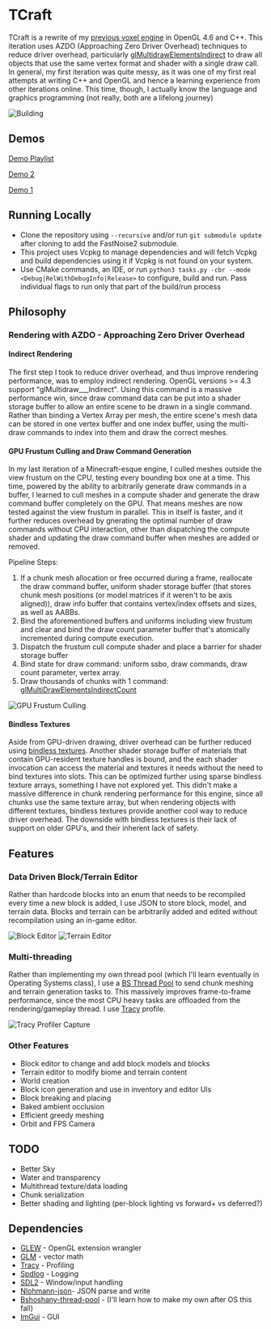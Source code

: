 # TCraft

TCraft is a rewrite of my
[previous voxel engine](https://github.com/tonadr1022/VoxelEngine3D) in OpenGL
4.6 and C++. This iteration uses AZDO (Approaching Zero Driver Overhead)
techniques to reduce driver overhead, particularly
[glMultidrawElementsIndirect](https://registry.khronos.org/OpenGL-Refpages/gl4/html/glMultiDrawElementsIndirect.xhtml)
to draw all objects that use the same vertex format and shader with a single
draw call. In general, my first iteration was quite messy, as it was one of my
first real attempts at writing C++ and OpenGL and hence a learning experience
from other iterations online. This time, though, I actually know the language
and graphics programming (not really, both are a lifelong journey)

![Building](screenshots/building.png)

## Demos

[Demo Playlist](https://www.youtube.com/playlist?list=PLHcOWdaLwRvwq5tjGYTkSlascX6TRfaxz)

[Demo 2](https://youtu.be/LivS4SBp9Ww)

[Demo 1](https://youtu.be/nuAlO2GmP_g)

## Running Locally

- Clone the repository using `--recursive` and/or run `git submodule update`
  after cloning to add the FastNoise2 submodule.
- This project uses Vcpkg to manage dependencies and will fetch Vcpkg and build
  dependencies using it if Vcpkg is not found on your system.
- Use CMake commands, an IDE, or run
  `python3 tasks.py -cbr --mode <Debug|RelWithDebugInfo|Release>` to configure,
  build and run. Pass individual flags to run only that part of the build/run
  process

## Philosophy

### Rendering with AZDO - Approaching Zero Driver Overhead

#### Indirect Rendering

The first step I took to reduce driver overhead, and thus improve rendering
performance, was to employ indirect rendering. OpenGL versions >= 4.3 support
"glMultidraw\_\_\_Indirect". Using this command is a massive performance win,
since draw command data can be put into a shader storage buffer to allow an
entire scene to be drawn in a single command. Rather than binding a Vertex Array
per mesh, the entire scene's mesh data can be stored in one vertex buffer and
one index buffer, using the multi-draw commands to index into them and draw the
correct meshes.

#### GPU Frustum Culling and Draw Command Generation

In my last iteration of a Minecraft-esque engine, I culled meshes outside the
view frustum on the CPU, testing every bounding box one at a time. This time,
powered by the ability to arbitrarily generate draw commands in a buffer, I
learned to cull meshes in a compute shader and generate the draw command buffer
completely on the GPU. That means meshes are now tested against the view frustum
in parallel. This in itself is faster, and it further reduces overhead by
gnerating the optimal number of draw commands without CPU interaction, other
than dispatching the compute shader and updating the draw command buffer when
meshes are added or removed.

Pipeline Steps:

1. If a chunk mesh allocation or free occurred during a frame, reallocate the
   draw command buffer, uniform shader storage buffer (that stores chunk mesh
   positions (or model matrices if it weren't to be axis aligned)), draw info
   buffer that contains vertex/index offsets and sizes, as well as AABBs.
2. Bind the aforementioned buffers and uniforms including view frustum and clear
   and bind the draw count parameter buffer that's atomically incremented during
   compute execution.
3. Dispatch the frustum cull compute shader and place a barrier for shader storage buffer
4. Bind state for draw command: uniform ssbo, draw commands, draw count
   parameter, vertex array.
5. Draw thousands of chunks with 1 command:
   [glMultiDrawElementsIndirectCount](https://registry.khronos.org/OpenGL/extensions/ARB/ARB_indirect_parameters.txt)

![GPU Frustum Culling](screenshots/frustum_culling.png)

#### Bindless Textures

Aside from GPU-driven drawing, driver overhead can be further reduced using
[bindless textures](https://www.khronos.org/opengl/wiki/Bindless_Texture).
Another shader storage buffer of materials that contain GPU-resident texture
handles is bound, and the each shader invocation can access the material and
textures it needs without the need to bind textures into slots. This can be
optimized further using sparse bindless texture arrays, something I have not
explored yet. This didn't make a massive difference in chunk rendering
performance for this engine, since all chunks use the same texture array, but
when rendering objects with different textures, bindless textures provide
another cool way to reduce driver overhead. The downside with bindless textures
is their lack of support on older GPU's, and their inherent lack of safety.

## Features

### Data Driven Block/Terrain Editor

Rather than hardcode blocks into an enum that needs to be recompiled every time a
new block is added, I use JSON to store block, model, and terrain data. Blocks and terrain can be arbitrarily added and edited
without recompilation using an in-game editor.

![Block Editor](screenshots/block_editor.png)
![Terrain Editor](screenshots/terrain_editor.png)

### Multi-threading

Rather than implementing my own thread pool (which I'll learn eventually in
Operating Systems class), I use a [BS Thread Pool](https://github.com/bshoshany/thread-pool) to send chunk meshing and
terrain generation tasks to. This massively improves frame-to-frame performance,
since the most CPU heavy tasks are offloaded from the rendering/gameplay thread. I use [Tracy](https://github.com/wolfpld/tracy) profile.

![Tracy Profiler Capture](screenshots/tracy_profiler.png)

### Other Features

- Block editor to change and add block models and blocks
- Terrain editor to modify biome and terrain content
- World creation
- Block icon generation and use in inventory and editor UIs
- Block breaking and placing
- Baked ambient occlusion
- Efficient greedy meshing
- Orbit and FPS Camera

## TODO

- Better Sky
- Water and transparency
- Multithread texture/data loading
- Chunk serialization
- Better shading and lighting (per-block lighting vs forward+ vs deferred?)

## Dependencies

- [GLEW](https://github.com/nigels-com/glew) - OpenGL extension wrangler
- [GLM](https://github.com/g-truc/glm) - vector math
- [Tracy](https://github.com/wolfpld/tracy) - Profiling
- [Spdlog](https://github.com/gabime/spdlog) - Logging
- [SDL2](https://github.com/libsdl-org/SDL) - Window/input handling
- [Nlohmann-json](https://github.com/nlohmann/json)- JSON parse and write
- [Bshoshany-thread-pool](https://github.com/bshoshany/thread-pool) - (I'll
  learn how to make my own after OS this fall)
- [ImGui](https://github.com/ocornut/imgui) - GUI
